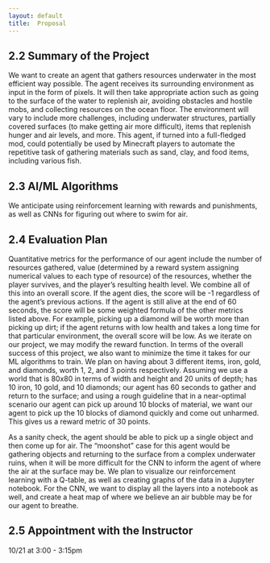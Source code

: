 ```yaml
---
layout: default
title:  Proposal
---
```


## 2.2 Summary of the Project

We want to create an agent that gathers resources underwater in the most efficient way possible. The agent receives its surrounding environment as input in the form of pixels. It will then take appropriate action such as going to the surface of the water to replenish air, avoiding obstacles and hostile mobs, and collecting resources on the ocean floor. The environment will vary to include more challenges, including underwater structures, partially covered surfaces (to make getting air more difficult), items that replenish hunger and air levels, and more. This agent, if turned into a full-fledged mod, could potentially be used by Minecraft players to automate the repetitive task of gathering materials such as sand, clay, and food items, including various fish.

## 2.3 AI/ML Algorithms

We anticipate using reinforcement learning with rewards and punishments, as well as CNNs for figuring out where to swim for air.
 
## 2.4 Evaluation Plan

Quantitative metrics for the performance of our agent include the number of resources gathered, value (determined by a reward system assigning numerical values to each type of resource) of the resources, whether the player survives, and the player’s resulting health level. We combine all of this into an overall score. If the agent dies, the score will be -1 regardless of the agent’s previous actions. If the agent is still alive at the end of 60 seconds, the score will be some weighted formula of the other metrics listed above. For example, picking up a diamond will be worth more than picking up dirt; if the agent returns with low health and takes a long time for that particular environment, the overall score will be low. As we iterate on our project, we may modify the reward function. In terms of the overall success of this project, we also want to minimize the time it takes for our ML algorithms to train. We plan on having about 3 different items, iron, gold, and diamonds, worth 1, 2, and 3 points respectively. Assuming we use a world that is 80x80 in terms of width and height and 20 units of depth; has 10 iron, 10 gold, and 10 diamonds; our agent has 60 seconds to gather and return to the surface; and using a rough guideline that in a near-optimal scenario our agent can pick up around 10 blocks of material, we want our agent to pick up the 10 blocks of diamond quickly and come out unharmed. This gives us a reward metric of 30 points.

As a sanity check, the agent should be able to pick up a single object and then come up for air.  The “moonshot” case for this agent would be gathering objects and returning to the surface from a complex underwater ruins, when it will be more difficult for the CNN to inform the agent of where the air at the surface may be. We plan to visualize our reinforcement learning with a Q-table, as well as creating graphs of the data in a Jupyter notebook. For the CNN, we want to display all the layers into a notebook as well, and create a heat map of where we believe an air bubble may be for our agent to breathe.


## 2.5 Appointment with the Instructor
10/21 at 3:00 - 3:15pm
